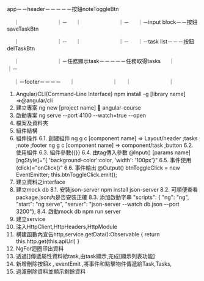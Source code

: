 app－－header－－－－－按鈕noteToggleBtn

　 ｜　　　　　　　｜－
　 ｜　　　　　　　｜－
　 ｜－input block－－按鈕saveTaskBtn
  
　 ｜　　　　　　　｜－
　 ｜　　　　　　　｜－
　 ｜－task list－－－按鈕delTaskBtn
  
　 ｜　　　　　　　｜－任務顯示task－－－－－任務取得tasks
　 ｜　　　　　　　｜－
  
　 ｜－footer－－－－
　 ｜　　　　　　　｜
　 ｜　　　　　　　｜

1.	Angular/CLI(Command-Line Interface)
    npm install -g [library name] =>@angular/cli
2.	建立專案
    ng new [project name]  angular-course
3.	啟動專案
    ng serve --port 4100 --watch=true --open
4.	檔案及資料夾
5.	組件結構
6.	組件操作
    6.1.	創建組件 
        ng g c [component name] 
        => Layout/header ;tasks ;note ;footer
        ng g c [component name] 
        => component/task ;button
    6.2.	使用組件
    6.3.	組件參數{{}}
    6.4.	由tag傳入參數
        @Input() [params name]
        [ngStyle]="{
        'background-color':color,
        'width': '100px'}"
    6.5.	事件使用
        (click)=”onClick()”
    6.6.	事件輸出
        @Output() btnToggleClick = new EventEmitter;
        this.btnToggleClick.emit();
7.	建立資料之interface
8.	建立mock db
    8.1.	安裝json-server
        npm install json-server
    8.2.	可順便查看package.json內是否安裝正確
    8.3.	添加啟動字串
        "scripts": {
        "ng": "ng",
        "start": "ng serve", 
        "server": "json-server --watch db.json –-port 3200"},
    8.4.	啟動mock db
        npm run server
9.	建立service
10.	注入HttpClient,HttpHeaders,HttpModule
11.	構建函數內宣告http,service
    getData():Observable<Data> {
    return this.http.get<Data>(this.apiUrl)
    }
12.	NgFor迴圈印出資料
13.	透過[]傳遞屬性資料給task,由task顯示,完成[顯示列表功能] 
14.	新增刪除按鈕x , eventEmit ,將事件和點擊物件傳遞給Task,Tasks,
15.	過濾刪除資料並顯示剩餘資料
